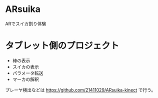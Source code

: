 # ARsuika
ARでスイカ割り体験

# タブレット側のプロジェクト
- 棒の表示
- スイカの表示
- パラメータ転送
- マーカの解釈

プレーヤ検出などは https://github.com/21411029/ARsuika-kinect で行う。
